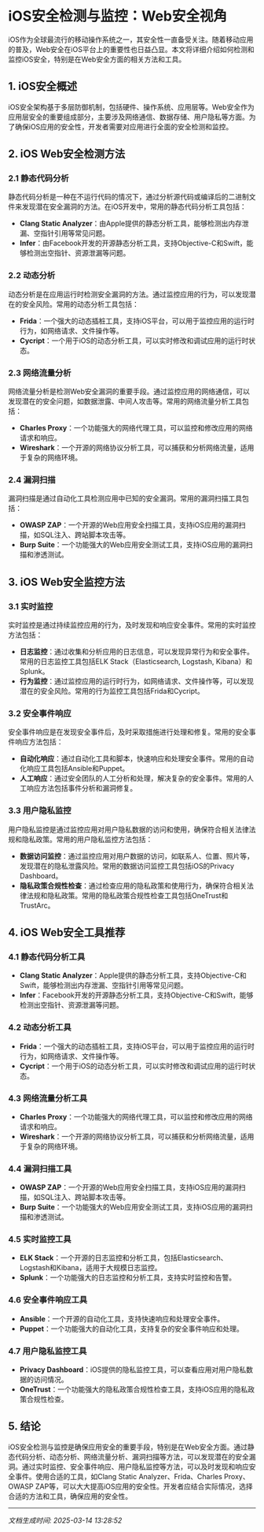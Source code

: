 # iOS安全检测与监控：Web安全视角

iOS作为全球最流行的移动操作系统之一，其安全性一直备受关注。随着移动应用的普及，Web安全在iOS平台上的重要性也日益凸显。本文将详细介绍如何检测和监控iOS安全，特别是在Web安全方面的相关方法和工具。

## 1. iOS安全概述

iOS安全架构基于多层防御机制，包括硬件、操作系统、应用层等。Web安全作为应用层安全的重要组成部分，主要涉及网络通信、数据存储、用户隐私等方面。为了确保iOS应用的安全性，开发者需要对应用进行全面的安全检测和监控。

## 2. iOS Web安全检测方法

### 2.1 静态代码分析

静态代码分析是一种在不运行代码的情况下，通过分析源代码或编译后的二进制文件来发现潜在安全漏洞的方法。在iOS开发中，常用的静态代码分析工具包括：

- **Clang Static Analyzer**：由Apple提供的静态分析工具，能够检测出内存泄漏、空指针引用等常见问题。
- **Infer**：由Facebook开发的开源静态分析工具，支持Objective-C和Swift，能够检测出空指针、资源泄漏等问题。

### 2.2 动态分析

动态分析是在应用运行时检测安全漏洞的方法。通过监控应用的行为，可以发现潜在的安全风险。常用的动态分析工具包括：

- **Frida**：一个强大的动态插桩工具，支持iOS平台，可以用于监控应用的运行时行为，如网络请求、文件操作等。
- **Cycript**：一个用于iOS的动态分析工具，可以实时修改和调试应用的运行时状态。

### 2.3 网络流量分析

网络流量分析是检测Web安全漏洞的重要手段。通过监控应用的网络通信，可以发现潜在的安全问题，如数据泄露、中间人攻击等。常用的网络流量分析工具包括：

- **Charles Proxy**：一个功能强大的网络代理工具，可以监控和修改应用的网络请求和响应。
- **Wireshark**：一个开源的网络协议分析工具，可以捕获和分析网络流量，适用于复杂的网络环境。

### 2.4 漏洞扫描

漏洞扫描是通过自动化工具检测应用中已知的安全漏洞。常用的漏洞扫描工具包括：

- **OWASP ZAP**：一个开源的Web应用安全扫描工具，支持iOS应用的漏洞扫描，如SQL注入、跨站脚本攻击等。
- **Burp Suite**：一个功能强大的Web应用安全测试工具，支持iOS应用的漏洞扫描和渗透测试。

## 3. iOS Web安全监控方法

### 3.1 实时监控

实时监控是通过持续监控应用的行为，及时发现和响应安全事件。常用的实时监控方法包括：

- **日志监控**：通过收集和分析应用的日志信息，可以发现异常行为和安全事件。常用的日志监控工具包括ELK Stack（Elasticsearch, Logstash, Kibana）和Splunk。
- **行为监控**：通过监控应用的运行时行为，如网络请求、文件操作等，可以发现潜在的安全风险。常用的行为监控工具包括Frida和Cycript。

### 3.2 安全事件响应

安全事件响应是在发现安全事件后，及时采取措施进行处理和修复。常用的安全事件响应方法包括：

- **自动化响应**：通过自动化工具和脚本，快速响应和处理安全事件。常用的自动化响应工具包括Ansible和Puppet。
- **人工响应**：通过安全团队的人工分析和处理，解决复杂的安全事件。常用的人工响应方法包括事件分析和漏洞修复。

### 3.3 用户隐私监控

用户隐私监控是通过监控应用对用户隐私数据的访问和使用，确保符合相关法律法规和隐私政策。常用的用户隐私监控方法包括：

- **数据访问监控**：通过监控应用对用户数据的访问，如联系人、位置、照片等，发现潜在的隐私泄露风险。常用的数据访问监控工具包括iOS的Privacy Dashboard。
- **隐私政策合规性检查**：通过检查应用的隐私政策和使用行为，确保符合相关法律法规和隐私政策。常用的隐私政策合规性检查工具包括OneTrust和TrustArc。

## 4. iOS Web安全工具推荐

### 4.1 静态代码分析工具

- **Clang Static Analyzer**：Apple提供的静态分析工具，支持Objective-C和Swift，能够检测出内存泄漏、空指针引用等常见问题。
- **Infer**：Facebook开发的开源静态分析工具，支持Objective-C和Swift，能够检测出空指针、资源泄漏等问题。

### 4.2 动态分析工具

- **Frida**：一个强大的动态插桩工具，支持iOS平台，可以用于监控应用的运行时行为，如网络请求、文件操作等。
- **Cycript**：一个用于iOS的动态分析工具，可以实时修改和调试应用的运行时状态。

### 4.3 网络流量分析工具

- **Charles Proxy**：一个功能强大的网络代理工具，可以监控和修改应用的网络请求和响应。
- **Wireshark**：一个开源的网络协议分析工具，可以捕获和分析网络流量，适用于复杂的网络环境。

### 4.4 漏洞扫描工具

- **OWASP ZAP**：一个开源的Web应用安全扫描工具，支持iOS应用的漏洞扫描，如SQL注入、跨站脚本攻击等。
- **Burp Suite**：一个功能强大的Web应用安全测试工具，支持iOS应用的漏洞扫描和渗透测试。

### 4.5 实时监控工具

- **ELK Stack**：一个开源的日志监控和分析工具，包括Elasticsearch、Logstash和Kibana，适用于大规模日志监控。
- **Splunk**：一个功能强大的日志监控和分析工具，支持实时监控和告警。

### 4.6 安全事件响应工具

- **Ansible**：一个开源的自动化工具，支持快速响应和处理安全事件。
- **Puppet**：一个功能强大的自动化工具，支持复杂的安全事件响应和处理。

### 4.7 用户隐私监控工具

- **Privacy Dashboard**：iOS提供的隐私监控工具，可以查看应用对用户隐私数据的访问情况。
- **OneTrust**：一个功能强大的隐私政策合规性检查工具，支持iOS应用的隐私政策合规性检查。

## 5. 结论

iOS安全检测与监控是确保应用安全的重要手段，特别是在Web安全方面。通过静态代码分析、动态分析、网络流量分析、漏洞扫描等方法，可以发现潜在的安全漏洞。通过实时监控、安全事件响应、用户隐私监控等方法，可以及时发现和响应安全事件。使用合适的工具，如Clang Static Analyzer、Frida、Charles Proxy、OWASP ZAP等，可以大大提高iOS应用的安全性。开发者应结合实际情况，选择合适的方法和工具，确保应用的安全性。

---

*文档生成时间: 2025-03-14 13:28:52*



